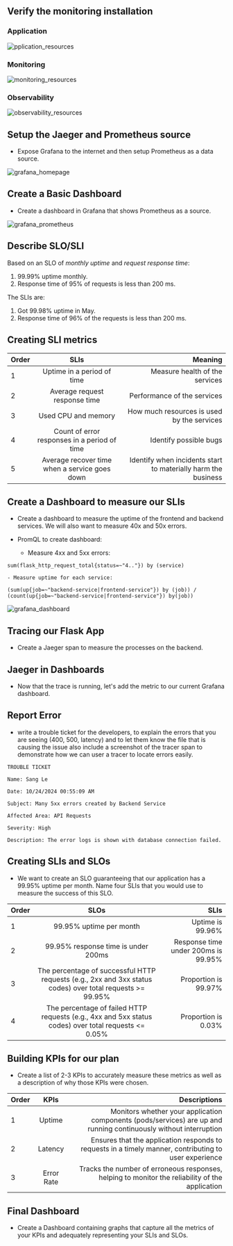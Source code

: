 ## Verify the monitoring installation

### Application

![pplication_resources](./answer-img/application_resources.PNG)

### Monitoring

![monitoring_resources](./answer-img/monitoring_resources.PNG)

### Observability

![observability_resources](./answer-img/observability_resources.PNG)


## Setup the Jaeger and Prometheus source

- Expose Grafana to the internet and then setup Prometheus as a data source.

![grafana_homepage](./answer-img/grafana_home.PNG)

## Create a Basic Dashboard

- Create a dashboard in Grafana that shows Prometheus as a source.

![grafana_prometheus](./answer-img/grafana_dashboard.PNG)

## Describe SLO/SLI

Based on an SLO of *monthly uptime* and *request response time*:

1. 99.99% uptime monthly.
2. Response time of 95% of requests is less than 200 ms.

The SLIs are:

1. Got 99.98% uptime in May.
2. Response time of 96% of the requests is less than 200 ms.

## Creating SLI metrics

| Order | SLIs | Meaning |
|:-----------|:------------:|------------:|
| 1 | Uptime in a period of time | Measure health of the services |
| 2 | Average request response time | Performance of the services |
| 3 | Used CPU and memory | How much resources is used by the services |
| 4 | Count of error responses in a period of time | Identify possible bugs |
| 5 | Average recover time when a service goes down | Identify when incidents start to materially harm the business |

## Create a Dashboard to measure our SLIs

- Create a dashboard to measure the uptime of the frontend and backend services. We will also want to measure 40x and 50x errors. 

- PromQL to create dashboard:
    - Measure 4xx and 5xx errors:
```
sum(flask_http_request_total{status=~"4.."}) by (service)
```
    - Measure uptime for each service:
```
(sum(up{job=~"backend-service|frontend-service"}) by (job)) / (count(up{job=~"backend-service|frontend-service"}) by(job))
```

![grafana_dashboard](./answer-img/grafana_dashboard_2.PNG)

## Tracing our Flask App

- Create a Jaeger span to measure the processes on the backend.





## Jaeger in Dashboards

- Now that the trace is running, let's add the metric to our current Grafana dashboard.

## Report Error

- write a trouble ticket for the developers, to explain the errors that you are seeing (400, 500, latency) and to let them know the file that is causing the issue also include a screenshot of the tracer span to demonstrate how we can user a tracer to locate errors easily.

```
TROUBLE TICKET

Name: Sang Le

Date: 10/24/2024 00:55:09 AM

Subject: Many 5xx errors created by Backend Service

Affected Area: API Requests

Severity: High

Description: The error logs is shown with database connection failed.
```

## Creating SLIs and SLOs

- We want to create an SLO guaranteeing that our application has a 99.95% uptime per month. Name four SLIs that you would use to measure the success of this SLO.


| Order | SLOs | SLIs |
|:-----------|:------------:|------------:|
| 1 | 99.95% uptime per month | Uptime is 99.96% |
| 2 | 99.95% response time is under 200ms | Response time under 200ms is 99.95% |
| 3 | The percentage of successful HTTP requests (e.g., 2xx and 3xx status codes) over total requests >= 99.95% | Proportion is 99.97% |
| 4 | The percentage of failed HTTP requests (e.g., 4xx and 5xx status codes) over total requests <= 0.05%  | Proportion is 0.03% |

## Building KPIs for our plan

- Create a list of 2-3 KPIs to accurately measure these metrics as well as a description of why those KPIs were chosen.

| Order | KPIs | Descriptions |
|:-----------|:------------:|------------:|
| 1 | Uptime | Monitors whether your application components (pods/services) are up and running continuously without interruption |
| 2 | Latency | Ensures that the application responds to requests in a timely manner, contributing to user experience |
| 3 | Error Rate | Tracks the number of erroneous responses, helping to monitor the reliability of the application |

## Final Dashboard

- Create a Dashboard containing graphs that capture all the metrics of your KPIs and adequately representing your SLIs and SLOs.



